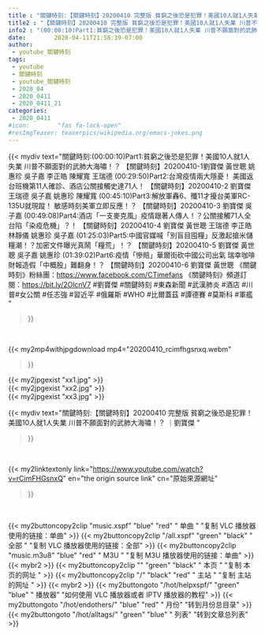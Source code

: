 ```yaml
---
title : "關鍵時刻:【關鍵時刻】20200410 完整版 貧窮之後恐是犯罪！美國10人就1人失業 川普不願面對的武肺大海嘯！？ ｜劉寶傑 "
title2 : "【關鍵時刻】20200410 完整版 貧窮之後恐是犯罪！美國10人就1人失業 川普不願面對的武肺大海嘯！？ ｜劉寶傑 "
info2 : "(00:00:10)Part1:貧窮之後恐是犯罪！美國10人就1人失業 川普不願面對的武肺大海嘯！？ 【關鍵時刻】20200410-1劉寶傑 黃世聰 姚惠珍 吳子嘉 李正皓 陳耀寬 王瑞德  (00:29:50)Part2:台灣疫情兩大隱憂！ 美國返台班機第11人確診、酒店公關接觸史達71人！ 【關鍵時刻】20200410-2 劉寶傑 王瑞德 吳子嘉 姚惠珍 陳耀寬  (00:45:10)Part3:解放軍轟6、殲11才擾台美軍RC-135U就現蹤！ 敏感時刻美軍立即反應！？ 【關鍵時刻】20200410-3 劉寶傑 吳子嘉  (00:49:08)Part4:酒店「一支麥克風」疫情跟著人傳人！？公關接觸71人全台陷「染疫危機」？！ 【關鍵時刻】20200410-4 劉寶傑 黃世聰 王瑞德 李正皓 林靜儀 姚惠珍 吳子嘉  (01:25:03)Part5:中國官媒喊「別盲目囤糧」反激起搶米儲糧潮！？加密文件曝光真鬧「糧荒」！？ 【關鍵時刻】20200410-5 劉寶傑 黃世聰 吳子嘉 姚惠珍  (01:39:02)Part6:疫情「慘賠」華爾街砍中國公司出氣 瑞幸咖啡財報造假「中概股」難翻身！？ 【關鍵時刻】20200410-6 劉寶傑 黃世聰  《關鍵時刻》粉絲團：https://www.facebook.com/CTimefans 《關鍵時刻》頻道訂閱：https://bit.ly/2OlcnV7  #劉寶傑 #關鍵時刻 #東森新聞 #武漢肺炎 #酒店 #川普#女公關 #任志強 #習近平 #俄羅斯 #WHO #比爾蓋茲 #譚德賽 #莫斯科 #軍艦 "
date:        2020-04-11T21:58:39-07:00
author:
 - youtube_關鍵時刻
tags:
 - youtube
 - 關鍵時刻
 - youtube_關鍵時刻
 - 2020_04
 - 2020_0411
 - 2020_0411_21
categories:
 - 2020_0411
#icon:        "fas fa-lock-open"
#resImgTeaser: teaserpics/wikipedia.org/emacs-jokes.png
---
```


{{< mydiv text="關鍵時刻:(00:00:10)Part1:貧窮之後恐是犯罪！美國10人就1人失業 川普不願面對的武肺大海嘯！？ 【關鍵時刻】20200410-1劉寶傑 黃世聰 姚惠珍 吳子嘉 李正皓 陳耀寬 王瑞德  (00:29:50)Part2:台灣疫情兩大隱憂！ 美國返台班機第11人確診、酒店公關接觸史達71人！ 【關鍵時刻】20200410-2 劉寶傑 王瑞德 吳子嘉 姚惠珍 陳耀寬  (00:45:10)Part3:解放軍轟6、殲11才擾台美軍RC-135U就現蹤！ 敏感時刻美軍立即反應！？ 【關鍵時刻】20200410-3 劉寶傑 吳子嘉  (00:49:08)Part4:酒店「一支麥克風」疫情跟著人傳人！？公關接觸71人全台陷「染疫危機」？！ 【關鍵時刻】20200410-4 劉寶傑 黃世聰 王瑞德 李正皓 林靜儀 姚惠珍 吳子嘉  (01:25:03)Part5:中國官媒喊「別盲目囤糧」反激起搶米儲糧潮！？加密文件曝光真鬧「糧荒」！？ 【關鍵時刻】20200410-5 劉寶傑 黃世聰 吳子嘉 姚惠珍  (01:39:02)Part6:疫情「慘賠」華爾街砍中國公司出氣 瑞幸咖啡財報造假「中概股」難翻身！？ 【關鍵時刻】20200410-6 劉寶傑 黃世聰  《關鍵時刻》粉絲團：https://www.facebook.com/CTimefans 《關鍵時刻》頻道訂閱：https://bit.ly/2OlcnV7  #劉寶傑 #關鍵時刻 #東森新聞 #武漢肺炎 #酒店 #川普#女公關 #任志強 #習近平 #俄羅斯 #WHO #比爾蓋茲 #譚德賽 #莫斯科 #軍艦 "
>}}
<br>


{{< my2mp4withjpgdownload mp4="20200410_rcimfhgsnxq.webm"
>}}

{{< my2jpgexist "xx1.jpg" >}}<br>
{{< my2jpgexist "xx2.jpg" >}}<br>
{{< my2jpgexist "xx3.jpg" >}}<br>



{{< mydiv text="關鍵時刻:【關鍵時刻】20200410 完整版 貧窮之後恐是犯罪！美國10人就1人失業 川普不願面對的武肺大海嘯！？ ｜劉寶傑 "
>}}
<br>

{{< my2linktextonly link="https://www.youtube.com/watch?v=rCimFHGsnxQ"
en="the origin source link" cn="原始來源網址"
>}}


<br>

{{< my2buttoncopy2clip "music.xspf"        "blue"   "red"    " 单曲 "  "复制 VLC 播放器使用的链接：单曲" >}} {{< my2buttoncopy2clip "/all.xspf"         "green"  "black"  " 全部 "  "复制 VLC 播放器使用的链接：全部" >}} {{< my2buttoncopy2clip "music.m3u8"        "blue"   "red"    " M3U  "    "复制 M3U 播放器使用的链接：单曲" >}} {{< mybr2 >}} {{< my2buttoncopy2clip ""                  "green"  "black"  " 本页 "    "复制 本页的网址 " >}} {{< my2buttoncopy2clip "/"                 "black"  "red"    " 主站 "    "复制 主站的网址 " >}} {{< mybr2 >}} {{< my2buttongoto      "/hot/helpxspf/"    "green"  "blue"   " 播放器" "如何使用 VLC 播放器或者 IPTV 播放器的教程" >}} {{< my2buttongoto      "/hot/endothers/"   "blue"   "red"    " 月份"   "转到月份总目录" >}} {{< my2buttongoto      "/hot/alltags/"     "green"  "blue"   " 列表"   "转到文章总列表" >}} 
